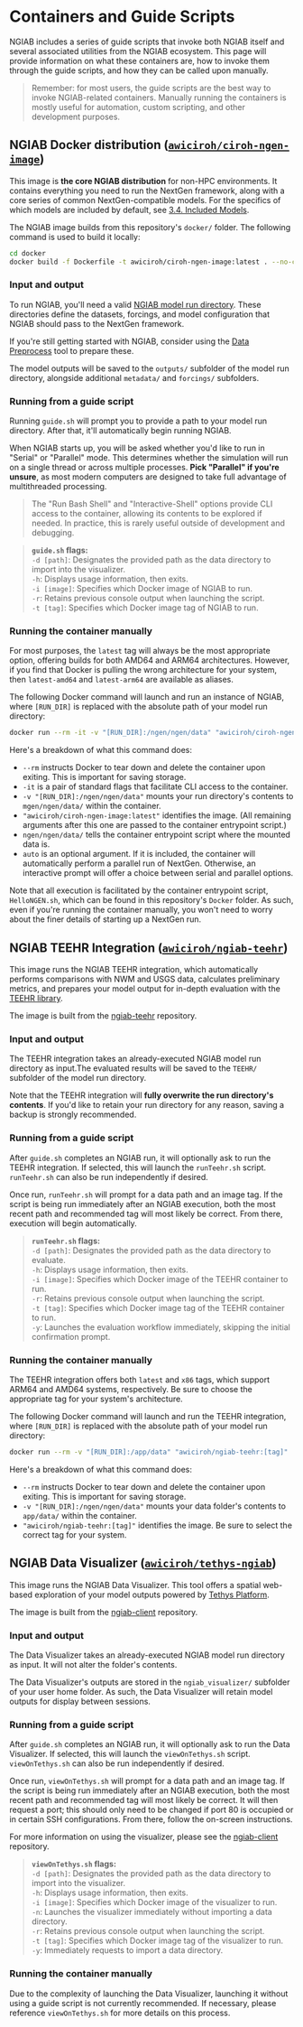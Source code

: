 # Containers and Guide Scripts

NGIAB includes a series of guide scripts that invoke both NGIAB itself and several associated utilities from the NGIAB ecosystem. This page will provide information on what these containers are, how to invoke them through the guide scripts, and how they can be called upon manually.

> Remember: for most users, the guide scripts are the best way to invoke NGIAB-related containers. Manually running the containers is mostly useful for automation, custom scripting, and other development purposes.

## NGIAB Docker distribution ([`awiciroh/ciroh-ngen-image`](https://hub.docker.com/r/awiciroh/ciroh-ngen-image/tags))

This image is **the core NGIAB distribution** for non-HPC environments. It contains everything you need to run the NextGen framework, along with a core series of common NextGen-compatible models. For the specifics of which models are included by default, see [3.4. Included Models](./03_04_MODELS.md).

The NGIAB image builds from this repository's `docker/` folder. The following command is used to build it locally:
```bash
cd docker
docker build -f Dockerfile -t awiciroh/ciroh-ngen-image:latest . --no-cache
```

### Input and output
To run NGIAB, you'll need a valid [NGIAB model run directory](./03_03_RUN_DIRECTORIES.md). These directories define the datasets, forcings, and model configuration that NGIAB should pass to the NextGen framework.

If you're still getting started with NGIAB, consider using the [Data Preprocess](https://docs.ciroh.org/training-NGIAB-101/data-preparation.html) tool to prepare these.

The model outputs will be saved to the `outputs/` subfolder of the model run directory, alongside additional `metadata/` and `forcings/` subfolders.

### Running from a guide script
Running `guide.sh` will prompt you to provide a path to your model run directory. After that, it'll automatically begin running NGIAB.

When NGIAB starts up, you will be asked whether you'd like to run in "Serial" or "Parallel" mode. This determines whether the simulation will run on a single thread or across multiple processes. **Pick "Parallel" if you're unsure**, as most modern computers are designed to take full advantage of multithreaded processing.

> The "Run Bash Shell" and "Interactive-Shell" options provide CLI access to the container, allowing its contents to be explored if needed. In practice, this is rarely useful outside of development and debugging.

> **`guide.sh` flags:**  
> `-d [path]`: Designates the provided path as the data directory to import into the visualizer.  
> `-h`: Displays usage information, then exits.  
> `-i [image]`: Specifies which Docker image of NGIAB to run.  
> `-r`: Retains previous console output when launching the script.  
> `-t [tag]`: Specifies which Docker image tag of NGIAB to run.  

### Running the container manually
For most purposes, the `latest` tag will always be the most appropriate option, offering builds for both AMD64 and ARM64 architectures. However, if you find that Docker is pulling the wrong architecture for your system, then `latest-amd64` and `latest-arm64` are available as aliases.

The following Docker command will launch and run an instance of NGIAB, where `[RUN_DIR]` is replaced with the absolute path of your model run directory:
```bash
docker run --rm -it -v "[RUN_DIR]:/ngen/ngen/data" "awiciroh/ciroh-ngen-image:latest" /ngen/ngen/data/ [auto]
```
Here's a breakdown of what this command does:
- `--rm` instructs Docker to tear down and delete the container upon exiting. This is important for saving storage.
- `-it` is a pair of standard flags that facilitate CLI access to the container.
- `-v "[RUN_DIR]:/ngen/ngen/data"` mounts your run directory's contents to `mgen/ngen/data/` within the container.
- `"awiciroh/ciroh-ngen-image:latest"` identifies the image. (All remaining arguments after this one are passed to the container entrypoint script.)
- `ngen/ngen/data/` tells the container entrypoint script where the mounted data is.
- `auto` is an optional argument. If it is included, the container will automatically perform a parallel run of NextGen. Otherwise, an interactive prompt will offer a choice between serial and parallel options.

Note that all execution is facilitated by the container entrypoint script, `HelloNGEN.sh`, which can be found in this repository's `Docker` folder. As such, even if you're running the container manually, you won't need to worry about the finer details of starting up a NextGen run.


## NGIAB TEEHR Integration ([`awiciroh/ngiab-teehr`](https://hub.docker.com/r/awiciroh/ngiab-teehr/tags))

This image runs the NGIAB TEEHR integration, which automatically performs comparisons with NWM and USGS data, calculates preliminary metrics, and prepares your model output for in-depth evaluation with the [TEEHR library](https://rtiinternational.github.io/teehr/).

The image is built from the [ngiab-teehr](https://github.com/CIROH-UA/ngiab-teehr) repository.

### Input and output
The TEEHR integration takes an already-executed NGIAB model run directory as input.The evaluated results will be saved to the `TEEHR/` subfolder of the model run directory.

Note that the TEEHR integration will **fully overwrite the run directory's contents**. If you'd like to retain your run directory for any reason, saving a backup is strongly recommended.

### Running from a guide script
After `guide.sh` completes an NGIAB run, it will optionally ask to run the TEEHR integration. If selected, this will launch the `runTeehr.sh` script. `runTeehr.sh` can also be run independently if desired.

Once run, `runTeehr.sh` will prompt for a data path and an image tag. If the script is being run immediately after an NGIAB execution, both the most recent path and recommended tag will most likely be correct. From there, execution will begin automatically.

> **`runTeehr.sh` flags:**  
> `-d [path]`: Designates the provided path as the data directory to evaluate.  
> `-h`: Displays usage information, then exits.  
> `-i [image]`: Specifies which Docker image of the TEEHR container to run.  
> `-r`: Retains previous console output when launching the script.  
> `-t [tag]`: Specifies which Docker image tag of the TEEHR container to run.  
> `-y`: Launches the evaluation workflow immediately, skipping the initial confirmation prompt.  

### Running the container manually
The TEEHR integration offers both `latest` and `x86` tags, which support ARM64 and AMD64 systems, respectively. Be sure to choose the appropriate tag for your system's architecture.

The following Docker command will launch and run the TEEHR integration, where `[RUN_DIR]` is replaced with the absolute path of your model run directory:
```bash
docker run --rm -v "[RUN_DIR]:/app/data" "awiciroh/ngiab-teehr:[tag]"
```
Here's a breakdown of what this command does:
- `--rm` instructs Docker to tear down and delete the container upon exiting. This is important for saving storage.
- `-v "[RUN_DIR]:/ngen/ngen/data"` mounts your data folder's contents to `app/data/` within the container.
- `"awiciroh/ngiab-teehr:[tag]"` identifies the image. Be sure to select the correct tag for your system.


## NGIAB Data Visualizer ([`awiciroh/tethys-ngiab`](https://hub.docker.com/r/awiciroh/tethys-ngiab/tags))

This image runs the NGIAB Data Visualizer. This tool offers a spatial web-based exploration of your model outputs powered by [Tethys Platform](https://www.tethysplatform.org/).

The image is built from the [ngiab-client](https://github.com/CIROH-UA/ngiab-client) repository.

### Input and output
The Data Visualizer takes an already-executed NGIAB model run directory as input. It will not alter the folder's contents.

The Data Visualizer's outputs are stored in the `ngiab_visualizer/` subfolder of your user home folder. As such, the Data Visualizer will retain model outputs for display between sessions.

### Running from a guide script
After `guide.sh` completes an NGIAB run, it will optionally ask to run the Data Visualizer. If selected, this will launch the `viewOnTethys.sh` script. `viewOnTethys.sh` can also be run independently if desired.

Once run, `viewOnTethys.sh` will prompt for a data path and an image tag. If the script is being run immediately after an NGIAB execution, both the most recent path and recommended tag will most likely be correct. It will then request a port; this should only need to be changed if port 80 is occupied or in certain SSH configurations. From there, follow the on-screen instructions.

For more information on using the visualizer, please see the [ngiab-client](https://github.com/CIROH-UA/ngiab-client) repository.
<!-- TODO: Update link target once visualizer docs are ready -->

> **`viewOnTethys.sh` flags:**  
> `-d [path]`: Designates the provided path as the data directory to import into the visualizer.  
> `-h`: Displays usage information, then exits.  
> `-i [image]`: Specifies which Docker image of the visualizer to run.  
> `-n`: Launches the visualizer immediately without importing a data directory.  
> `-r`: Retains previous console output when launching the script.  
> `-t [tag]`: Specifies which Docker image tag of the visualizer to run.  
> `-y`: Immediately requests to import a data directory.  

### Running the container manually
Due to the complexity of launching the Data Visualizer, launching it without using a guide script is not currently recommended. If necessary, please reference `viewOnTethys.sh` for more details on this process. 